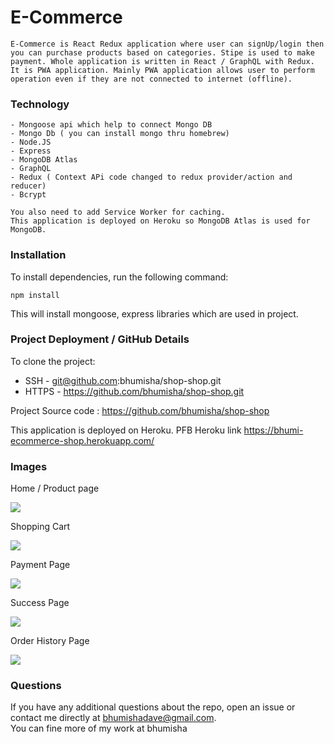 # E-Commerce

    E-Commerce is React Redux application where user can signUp/login then you can purchase products based on categories. Stipe is used to make payment. Whole application is written in React / GraphQL with Redux. It is PWA application. Mainly PWA application allows user to perform operation even if they are not connected to internet (offline).
    

### Technology 
    - Mongoose api which help to connect Mongo DB
    - Mongo Db ( you can install mongo thru homebrew)
    - Node.JS
    - Express
    - MongoDB Atlas
    - GraphQL
    - Redux ( Context APi code changed to redux provider/action and reducer)
    - Bcrypt

    You also need to add Service Worker for caching.
    This application is deployed on Heroku so MongoDB Atlas is used for MongoDB.

### Installation

To install dependencies, run the following command: 

```npm install```

This will install mongoose, express libraries which are used in project.

### Project Deployment / GitHub Details

To clone the project:
- SSH - git@github.com:bhumisha/shop-shop.git
- HTTPS - https://github.com/bhumisha/shop-shop.git
 
Project Source code : https://github.com/bhumisha/shop-shop

This application is deployed on Heroku. PFB Heroku link
https://bhumi-ecommerce-shop.herokuapp.com/

### Images

Home / Product page

![](client/public/images/productPage.png)

Shopping Cart 

![](client/public/images/shoppingCart.png)

Payment Page

![](client/public/images/stripPage.png)

Success Page

![](client/public/images/sucessPage.png)

Order History Page

![](client/public/images/orderHistory.png)


### Questions
If you have any additional questions about the repo, open an issue or contact me directly at bhumishadave@gmail.com.  
You can fine more of my work at bhumisha
